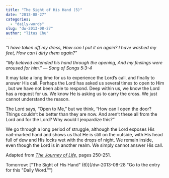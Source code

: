 ```yaml
---
title: "The Sight of His Hand (5)"
date: "2013-08-27"
categories: 
  - "daily-words"
slug: "dw-2013-08-27"
author: "Titus Chu"
---
```


_“I have taken off my dress, How can I put it on again? I have washed my feet, How can I dirty them again?”_

_“My beloved extended his hand through the opening,_ _And my feelings were aroused for him.”_ _— Song of Songs 5:3-4_

It may take a long time for us to experience the Lord’s call, and finally to answer His call. Perhaps the Lord has asked us several times to open to Him , but we have not been able to respond. Deep within us, we know the Lord has a request for us. We know He is asking us to carry the cross. We just cannot understand the reason.

The Lord says, “Open to Me,” but we think, “How can I open the door? Things couldn’t be better than they are now. And aren’t these all from the Lord and for the Lord? Why would I jeopardize this?”

We go through a long period of struggle, although the Lord exposes His nail-marked hand and shows us that He is still on the outside, with His head full of dew and His locks wet with the drops of night. We remain inside, even though the Lord is in another realm. We simply cannot answer His call.

Adapted from _[The Journey of Life,](/book-journey "Go to the listing for this book.")_ pages 250-251.

Tomorrow: ["The Sight of His Hand" (6)](/dw-2013-08-28 "Go to the entry for this "Daily Word."")
